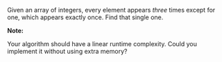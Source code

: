 Given an array of integers, every element appears *three* times except for one, which appears exactly once. Find that single one.

**Note:**

Your algorithm should have a linear runtime complexity. Could you implement it without using extra memory?
